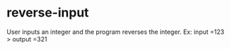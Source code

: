 # reverse-input
User inputs an integer and the program reverses the integer. Ex: input =123 > output =321
